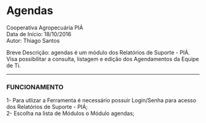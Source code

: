 # Agendas

Cooperativa Agropecuária PIÁ  
Data de Início: 18/10/2016  
Autor: Thiago Santos

Breve Descrição: agendas é um módulo dos Relatórios de Suporte - PIÁ. Visa possibilitar a consulta, listagem e edição dos Agendamentos da Equipe de Ti.

-----------------------------------------------------------------------------

### FUNCIONAMENTO

1- Para utlizar a Ferramenta é necessário possuir Login/Senha para acesso dos Relatórios de Suporte - PIÁ;  
2- Escolha na lista de Módulos o Módulo agendas;  
